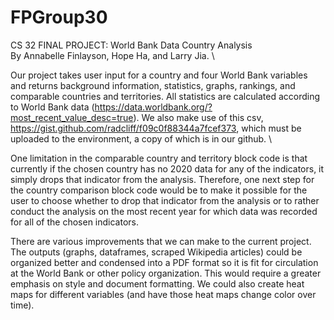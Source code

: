# FPGroup30
CS 32 FINAL PROJECT: World Bank Data Country Analysis \
By Annabelle Finlayson, Hope Ha, and Larry Jia. \

Our project takes user input for a country and four World Bank variables and returns background information, statistics, graphs, rankings, and comparable countries and territories.  All statistics are calculated according to World Bank data (https://data.worldbank.org/?most_recent_value_desc=true). We also make use of this csv, https://gist.github.com/radcliff/f09c0f88344a7fcef373, which must be uploaded to the environment, a copy of which is in our github. \ 

One limitation in the comparable country and territory block code is that currently if the chosen country has no 2020 data for any of the indicators, it simply drops that indicator from the analysis. Therefore, one next step for the country comparison block code would be to make it possible for the user to choose whether to drop that indicator from the analysis or to rather conduct the analysis on the most recent year for which data was recorded for all of the chosen indicators. 

There are various improvements that we can make to the current project. The outputs (graphs, dataframes, scraped Wikipedia articles) could be organized better and condensed into a PDF format so it is fit for circulation at the World Bank or other policy organization. This would require a greater emphasis on style and document formatting. We could also create heat maps for different variables (and have those heat maps change color over time).
